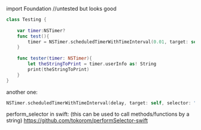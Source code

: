 import Foundation
//untested but looks good
```swift
class Testing {
    
    var timer:NSTimer?
    func test(){
        timer = NSTimer.scheduledTimerWithTimeInterval(0.01, target: self, selector: "tester:", userInfo: somethingToPass, repeats: false)
    }
    
    func tester(timer: NSTimer){
        let theStringToPrint = timer.userInfo as! String
        print(theStringToPrint)
    }
}
```



another one:
```swift
NSTimer.scheduledTimerWithTimeInterval(delay, target: self, selector: "onFlip", userInfo: nil, repeats: false)
```


perform_selector in swift: (this can be used to call methods/functions by a string)
https://github.com/tokorom/performSelector-swift

